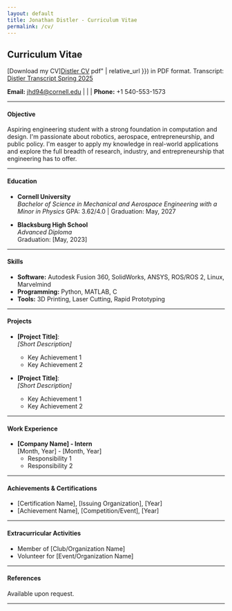 ```yaml
---
layout: default
title: Jonathan Distler - Curriculum Vitae
permalink: /cv/
---
```

## Curriculum Vitae

[Download my CV][Distler CV](https://github.com/user-attachments/files/19951278/Jonathan.Distler.CV.pdf)
pdf" | relative_url }}) in PDF format.
Transcript:
[Distler Transcript Spring 2025](https://github.com/user-attachments/files/19951280/Jonathan_Distler_Transcript_25.pdf)



**Email:** [jhd94@cornell.edu](mailto:netID@cornell.edu) | | | **Phone:** +1 540-553-1573

---

#### Objective
Aspiring engineering student with a strong foundation in computation and design. I'm passionate about robotics, aerospace, entrepreneurship, and public policy. I'm easger to apply my knowledge in real-world applications and explore the full breadth of research, industry, and entrepreneurship that engineering has to offer. 

---

#### Education
- **Cornell University**  
  *Bachelor of Science in Mechanical and Aerospace Engineering*
  *with a Minor in Physics*
  GPA: 3.62/4.0 | Graduation: May, 2027

- **Blacksburg High School**  
  *Advanced Diploma*  
  Graduation: [May, 2023]

---

#### Skills
- **Software:** Autodesk Fusion 360, SolidWorks, ANSYS, ROS/ROS 2, Linux, Marvelmind
- **Programming:** Python, MATLAB, C
- **Tools:** 3D Printing, Laser Cutting, Rapid Prototyping

---

#### Projects
- **[Project Title]**:  
  *[Short Description]*  
  - Key Achievement 1  
  - Key Achievement 2  

- **[Project Title]**:  
  *[Short Description]*  
  - Key Achievement 1  
  - Key Achievement 2  

---

#### Work Experience
- **[Company Name] - Intern**  
  [Month, Year] - [Month, Year]  
  - Responsibility 1  
  - Responsibility 2  

---

#### Achievements & Certifications
- [Certification Name], [Issuing Organization], [Year]  
- [Achievement Name], [Competition/Event], [Year]  

---

#### Extracurricular Activities
- Member of [Club/Organization Name]  
- Volunteer for [Event/Organization Name]  

---

#### References
Available upon request.

---

